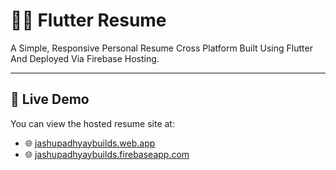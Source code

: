 # 🧑‍💻 Flutter Resume

A Simple, Responsive Personal Resume Cross Platform Built Using Flutter And Deployed Via Firebase Hosting.

---

## 🔗 Live Demo

You can view the hosted resume site at:

- 🌐 [jashupadhyaybuilds.web.app](https://jashupadhyaybuilds.web.app/)
- 🌐 [jashupadhyaybuilds.firebaseapp.com](https://jashupadhyaybuilds.firebaseapp.com/)
